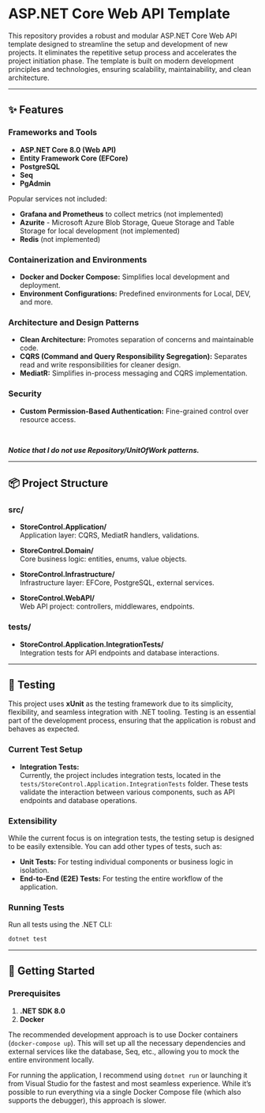 # ASP.NET Core Web API Template

This repository provides a robust and modular ASP.NET Core Web API template designed to streamline the setup and development of new projects. It eliminates the repetitive setup process and accelerates the project initiation phase. The template is built on modern development principles and technologies, ensuring scalability, maintainability, and clean architecture.

---

## ✨ Features

### Frameworks and Tools
- **ASP.NET Core 8.0 (Web API)**
- **Entity Framework Core (EFCore)**
- **PostgreSQL**
- **Seq**
- **PgAdmin**

Popular services not included:

- **Grafana and Prometheus** to collect metrics (not implemented)
- **Azurite** - Microsoft Azure Blob Storage, Queue Storage and Table Storage for local development (not implemented)
- **Redis** (not implemented)

### Containerization and Environments
- **Docker and Docker Compose:** Simplifies local development and deployment.
- **Environment Configurations:** Predefined environments for Local, DEV, and more.

### Architecture and Design Patterns
- **Clean Architecture:** Promotes separation of concerns and maintainable code.
- **CQRS (Command and Query Responsibility Segregation):** Separates read and write responsibilities for cleaner design.
- **MediatR:** Simplifies in-process messaging and CQRS implementation.

### Security
- **Custom Permission-Based Authentication:** Fine-grained control over resource access.

<br>

***Notice that I do not use Repository/UnitOfWork patterns.***

---

## 📦 Project Structure

### src/
- **StoreControl.Application/**  
  Application layer: CQRS, MediatR handlers, validations.
  
- **StoreControl.Domain/**  
  Core business logic: entities, enums, value objects.
  
- **StoreControl.Infrastructure/**  
  Infrastructure layer: EFCore, PostgreSQL, external services.
  
- **StoreControl.WebAPI/**  
  Web API project: controllers, middlewares, endpoints.

### tests/
- **StoreControl.Application.IntegrationTests/**  
  Integration tests for API endpoints and database interactions.

---

## 🧪 Testing

This project uses **xUnit** as the testing framework due to its simplicity, flexibility, and seamless integration with .NET tooling. Testing is an essential part of the development process, ensuring that the application is robust and behaves as expected.

### Current Test Setup
- **Integration Tests:**  
  Currently, the project includes integration tests, located in the `tests/StoreControl.Application.IntegrationTests` folder. These tests validate the interaction between various components, such as API endpoints and database operations.

### Extensibility
While the current focus is on integration tests, the testing setup is designed to be easily extensible. You can add other types of tests, such as:
- **Unit Tests:** For testing individual components or business logic in isolation.
- **End-to-End (E2E) Tests:** For testing the entire workflow of the application.

### Running Tests
Run all tests using the .NET CLI:
```bash
dotnet test
```

---

## 🚀 Getting Started

### Prerequisites
1. **.NET SDK 8.0**
2. **Docker**

The recommended development approach is to use Docker containers (`docker-compose up`). This will set up all the necessary dependencies and external services like the database, Seq, etc., allowing you to mock the entire environment locally.

For running the application, I recommend using `dotnet run` or launching it from Visual Studio for the fastest and most seamless experience. While it’s possible to run everything via a single Docker Compose file (which also supports the debugger), this approach is slower.
